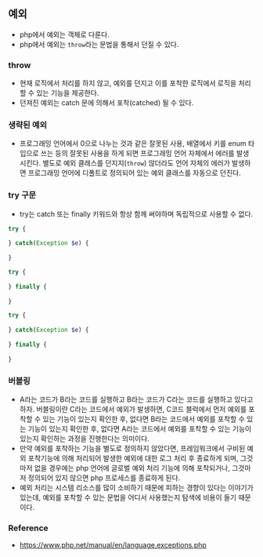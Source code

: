 ## 예외
- php에서 예외는 객체로 다룬다.
- php에서 예외는 `throw`라는 문법을 통해서 던질 수 있다.

### throw
- 현재 로직에서 처리를 하지 않고, 예외를 던지고 이를 포착한 로직에서 로직을 처리할 수 있는 기능을 제공한다.
- 던져진 예외는 catch 문에 의해서 포착(catched) 될 수 있다.

### 생략된 예외
- 프로그래밍 언어에서 0으로 나누는 것과 같은 잘못된 사용, 배열에서 키를 enum 타입으로 쓰는 등의 잘못된 사용을 하게 되면 프로그래밍 언어 자체에서 에러를 발생시킨다. 별도로 예외 클래스를 던지지(`throw`) 않더라도 언어 자체의 에러가 발생하면 프로그래밍 언어에 디폴트로 정의되어 있는 예외 클래스를 자동으로 던진다.

### try 구문
- try는 catch 또는 finally 키워드와 항상 함께 써야하며 독립적으로 사용할 수 없다.
```php
try {
	
} catch(Exception $e) {
	
}
```

```php
try {
	
} finally {
	
}
```

```php
try {
	
} catch(Exception $e) {
	
} finally {
	
}
```

### 버블링
- A라는 코드가 B라는 코드를 실행하고 B라는 코드가 C라는 코드를 실행하고 있다고 하자. 버블링이란 C라는 코드에서 예외가 발생하면, C코드 블럭에서 먼저 예외를 포착할 수 있는 기능이 있는지 확인한 후, 없다면 B라는 코드에서 예외를 포착할 수 있는 기능이 있는지 확인한 후, 없다면 A라는 코드에서 예외를 포착할 수 있는 기능이 있는지 확인하는 과정을 진행한다는 의미이다.
- 만약 예외를 포착하는 기능을 별도로 정의하지 않았다면, 프레임워크에서 구비된 예외 포착기능에 의해 처리되어 발생한 예외에 대한 로그 처리 후 종료하게 되며, 그것마저 없을 경우에는 php 언어에 글로벌 예외 처리 기능에 의해 포착되거나, 그것마저 정의되어 있지 않으면 php 프로세스를 종료하게 된다.
- 예외 처리는 시스템 리소스를 많이 소비하기 때문에 피하는 경향이 있다는 이야기가 있는데, 예외를 포착할 수 있는 문법을 어디서 사용했는지 탐색에 비용이 들기 때문이다.

### Reference
- https://www.php.net/manual/en/language.exceptions.php
